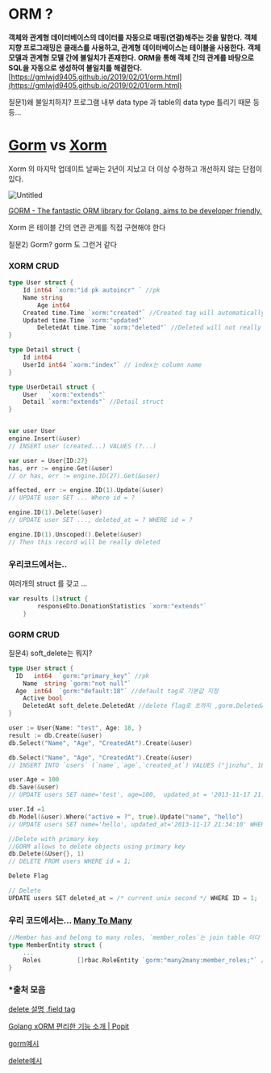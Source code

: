 # ORM ?

**객체와 관계형 데이터베이스의 데이터를 자동으로 매핑(연결)해주는 것을 말한다.**
**객체 지향 프로그래밍은 클래스를 사용하고, 관계형 데이터베이스는 테이블을 사용한다.**
**객체 모델과 관계형 모델 간에 불일치가 존재한다.**
**ORM을 통해 객체 간의 관계를 바탕으로 SQL을 자동으로 생성하여 불일치를 해결한다.**
[https://gmlwjd9405.github.io/2019/02/01/orm.html](https://gmlwjd9405.github.io/2019/02/01/orm.html)

질문1)왜 불일치하지? 프로그램 내부 data type 과 table의 data type 틀리기 때문 등등...

# **[Gorm](https://gorm.io/) vs [Xorm](https://xorm.io/)**

Xorm 의 마지막 업데이트 날짜는 2년이 지났고 더 이상 수정하고 개선하지 않는 단점이 있다. 

![Untitled](https://s3-us-west-2.amazonaws.com/secure.notion-static.com/3e144d29-70d2-4ac4-b938-757c6a58668b/Untitled.png)

[GORM - The fantastic ORM library for Golang, aims to be developer friendly.](https://gorm.io/)

Xorm 은  테이블 간의 연관 관계를 직접 구현해야 한다

질문2)  Gorm? gorm 도 그런거 같다

### XORM  CRUD

```go
type User struct {
    Id int64 `xorm:"id pk autoincr" ` //pk
    Name string
		Age int64
    Created time.Time `xorm:"created"` //Created tag will automatically inserted current time when you insert one record
    Updated time.Time `xorm:"updated"`
		DeletedAt time.Time `xorm:"deleted"` //Deleted will not really remove one record from table but only tag as deleted via current time.
}

type Detail struct {
    Id int64
    UserId int64 `xorm:"index"` // index는 column name
}

type UserDetail struct {
    User   `xorm:"extends"`
    Detail `xorm:"extends"` //Detail struct 
}
```

```go

var user User
engine.Insert(&user)
// INSERT user (created...) VALUES (?...)

var user = User{ID:27}
has, err := engine.Get(&user)
// or has, err := engine.ID(27).Get(&user)

affected, err := engine.ID(1).Update(&user)
// UPDATE user SET ... Where id = ?

engine.ID(1).Delete(&user)
// UPDATE user SET ..., deleted_at = ? WHERE id = ?

engine.ID(1).Unscoped().Delete(&user)
// Then this record will be really deleted
```

### 우리코드에서는..

여러개의 struct 를 갖고 ...

```go
var results []struct {
		responseDto.DonationStatistics `xorm:"extends"` 
	}
```

### GORM CRUD

질문4) soft_delete는 뭐지?

```go
type User struct {
  ID   int64  `gorm:"primary_key"` //pk
	Name  string `gorm:"not null"`
  Age  int64  `gorm:"default:18"` //default tag로 기본값 지정
	Active bool
	DeletedAt soft_delete.DeletedAt //delete flag로 초까지 ,gorm.DeletedAt 분까지
}
```

```go
user := User{Name: "test", Age: 18, }
result := db.Create(&user) 
db.Select("Name", "Age", "CreatedAt").Create(&user)

db.Select("Name", "Age", "CreatedAt").Create(&user)
// INSERT INTO `users` (`name`,`age`,`created_at`) VALUES ("jinzhu", 18, "2020-07-04 11:05:21.775")

user.Age = 100
db.Save(&user)
// UPDATE users SET name='test', age=100,  updated_at = '2013-11-17 21:34:10' WHERE id=111

user.Id =1
db.Model(&user).Where("active = ?", true).Update("name", "hello")
// UPDATE users SET name='hello', updated_at='2013-11-17 21:34:10' WHERE id=1 AND active=true

//Delete with primary key
//GORM allows to delete objects using primary key
db.Delete(&User{}, 1)
// DELETE FROM users WHERE id = 1;

Delete Flag

// Delete
UPDATE users SET deleted_at = /* current unix second */ WHERE ID = 1;
```

### 우리 코드에서는... [**Many To Many**](https://gorm.io/ko_KR/docs/many_to_many.html)

```go
//Member has and belong to many roles, `member_roles`는 join table 이다
type MemberEntity struct {
	...
	Roles          []rbac.RoleEntity `gorm:"many2many:member_roles;"` //두 모델 사이에 조인 테이블을 추가
}
```

### *출처 모음

[delete 설명 ,](https://gobook.io/read/gitea.com/xorm/manual-en-US/chapter-07/1.deleted.html)[field tag](https://gobook.io/read/gitea.com/xorm/manual-en-US/chapter-02/4.columns.html) 

[Golang xORM 편리한 기능 소개 | Popit](https://www.popit.kr/golang-xorm-%ED%8E%B8%EB%A6%AC%ED%95%9C-%EA%B8%B0%EB%8A%A5-%EC%86%8C%EA%B0%9C/)

[gorm예시](https://gorm.io/docs/update.html)

[delete예시](https://gorm.io/docs/delete.html#Delete-Flag)
